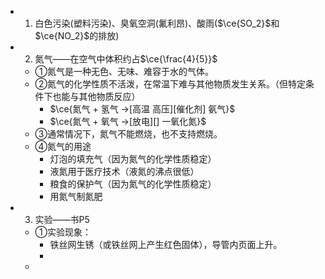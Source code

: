 -
  1. 白色污染(塑料污染)、臭氧空洞(氟利昂)、酸雨($\ce{SO_2}$和$\ce{NO_2}$的排放)
-
  2. 氮气——在空气中体积约占$\ce{\frac{4}{5}}$
	- ①氮气是一种无色、无味、难容于水的气体。
	- ②氮气的化学性质不活泼，在常温下难与其他物质发生关系。（但特定条件下也能与其他物质反应）
		- $\ce{氮气 + 氢气 ->[高温 高压][催化剂] 氨气}$
		- $\ce{氮气 + 氧气 ->[放电][] 一氧化氮}$
	- ③通常情况下，氮气不能燃烧，也不支持燃烧。
	- ④氮气的用途
		- 灯泡的填充气（因为氮气的化学性质稳定）
		- 液氮用于医疗技术（液氮的沸点很低）
		- 粮食的保护气（因为氮气的化学性质稳定）
		- 用氮气制氮肥
-
  3. 实验——书P5
	- ①实验现象：
		- 铁丝网生锈（或铁丝网上产生红色固体），导管内页面上升。
		-
	-